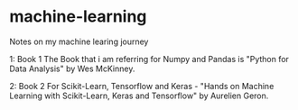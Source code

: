 # machine-learning

Notes on my machine learing journey

1: Book 1
        The Book that i am referring for Numpy and Pandas is "Python for Data Analysis" by Wes McKinney.

2: Book 2
        For Scikit-Learn, Tensorflow and Keras - "Hands on Machine Learning with Scikit-Learn, Keras and Tensorflow" by Aurelien Geron.
